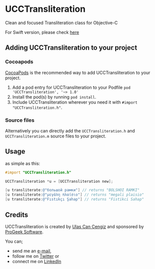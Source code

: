 UCCTransliteration
==================

Clean and focused Transliteration class for Objective-C

For Swift version, please check [here](https://github.com/ulsc/UCCTransliterationSwift)

## Adding UCCTransliteration to your project

### Cocoapods

[CocoaPods](http://cocoapods.org) is the recommended way to add UCCTransliteration to your project.

1. Add a pod entry for UCCTransliteration to your Podfile `pod 'UCCTransliteration', '~> 1.0'`
2. Install the pod(s) by running `pod install`.
3. Include UCCTransliteration wherever you need it with `#import "UCCTransliteration.h"`.

### Source files

Alternatively you can directly add the `UCCTransliteration.h` and `UCCTransliteration.m` source files to your project.


## Usage

as simple as this:

```objective-c
#import "UCCTransliteration.h"

UCCTransliteration *u = [UCCTransliteration new];

[u transliterate:@"большой рамки"] // returns "BOLSHOI RAMKI"
[u transliterate:@"μεγάλη πλαίσιο"] // returns "megali plaisio"
[u transliterate:@"Fıstıkçı Şahap"] // returns "Fistikci Sahap"
```

## Credits


UCCTransliteration is created by [Ulas Can Cengiz](http://linkedin.com/in/ulascengiz) and sponsored by [ProGeek Software](http://progeek.co).

You can;

* send me an [e-mail](mailto:ulas@progeek.co),
* follow me on [Twitter](https://twitter.com/ulsc) or
* connect me on [LinkedIn](http://linkedin.com/in/ulascengiz)
